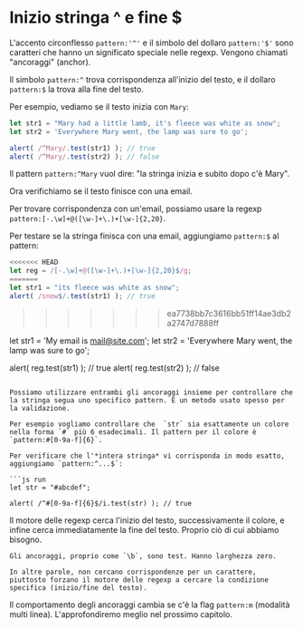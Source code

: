 # Inizio stringa ^ e fine $

L'accento circonflesso  `pattern:'^'` e il simbolo del dollaro `pattern:'$'` sono caratteri che hanno un significato speciale nelle regexp. Vengono chiamati "ancoraggi" (anchor).

Il simbolo `pattern:^` trova corrispondenza all'inizio del testo, e il dollaro `pattern:$` la trova alla fine del testo.

Per esempio, vediamo se il testo inizia con `Mary`:

```js run
let str1 = "Mary had a little lamb, it's fleece was white as snow";
let str2 = 'Everywhere Mary went, the lamp was sure to go';

alert( /^Mary/.test(str1) ); // true
alert( /^Mary/.test(str2) ); // false
```

Il pattern `pattern:^Mary` vuol dire: "la stringa inizia e subito dopo c'è Mary".

Ora verifichiamo se il testo finisce con una email.

Per trovare corrispondenza con un'email, possiamo usare la regexp `pattern:[-.\w]+@([\w-]+\.)+[\w-]{2,20}`.

Per testare se la stringa finisca con una email, aggiungiamo `pattern:$` al pattern:

```js run
<<<<<<< HEAD
let reg = /[-.\w]+@([\w-]+\.)+[\w-]{2,20}$/g;
=======
let str1 = "its fleece was white as snow";
alert( /snow$/.test(str1) ); // true
```
>>>>>>> ea7738bb7c3616bb51ff14ae3db2a2747d7888ff

let str1 = 'My email is mail@site.com';
let str2 = 'Everywhere Mary went, the lamp was sure to go';

alert( reg.test(str1) ); // true
alert( reg.test(str2) ); // false
```

Possiamo utilizzare entrambi gli ancoraggi insieme per controllare che la stringa segua uno specifico pattern. È un metodo usato spesso per la validazione.

Per esempio vogliamo controllare che  `str` sia esattamente un colore nella forma `#` più 6 esadecimali. Il pattern per il colore è `pattern:#[0-9a-f]{6}`.

Per verificare che l'*intera stringa* vi corrisponda in modo esatto, aggiungiamo `pattern:^...$`:

```js run
let str = "#abcdef";

alert( /^#[0-9a-f]{6}$/i.test(str) ); // true
```

Il motore delle regexp cerca l'inizio del testo, successivamente il colore, e infine cerca immediatamente la fine del testo. Proprio ciò di cui abbiamo bisogno.

```smart header="Gli ancoraggi hanno lunghezza zero"
Gli ancoraggi, proprio come `\b`, sono test. Hanno larghezza zero.

In altre parole, non cercano corrispondenze per un carattere, piuttosto forzano il motore delle regexp a cercare la condizione specifica (inizio/fine del testo).
```

Il comportamento degli ancoraggi cambia se c'è la flag `pattern:m` (modalità multi linea). L'approfondiremo meglio nel prossimo capitolo.
